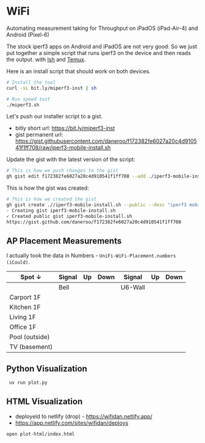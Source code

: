 # WiFi

Automating measurement taking for Throughput on iPadOS (iPad-Air-4) and Android (Pixel-6)

The stock iperf3 apps on Android and iPadOS are not very good. So we just put together a simple script that runs iperf3 on the device and then reads the output. with [Ish](https://ish.app/) and [Temux](https://wiki.termux.com/wiki/Main_Page).

Here is an install script that should work on both devices.

```bash
# Install the tool
curl -sL bit.ly/miperf3-inst | sh

# Run speed test
./miperf3.sh
```

Let's push our installer script to a gist.

- bitly short url: <https://bit.ly/miperf3-inst>
- gist permanent url: <https://gist.githubusercontent.com/daneroo/f172382fe6027a20c4d910541f1ff708/raw/iperf3-mobile-install.sh>

Update the gist with the latest version of the script:

```bash
# This is how we push changes to the gist
gh gist edit f172382fe6027a20c4d910541f1ff708 --add ./iperf3-mobile-install.sh
```

This is how the gist was created:

```bash
# This is how we created the gist
gh gist create .//iperf3-mobile-install.sh --public --desc "iperf3 mobile testing script installer"
- Creating gist iperf3-mobile-install.sh
✓ Created public gist iperf3-mobile-install.sh
https://gist.github.com/daneroo/f172382fe6027a20c4d910541f1ff708
```

## AP Placement Measurements

I actually took the data in Numbers - `UniFi-WiFi-Placement.numbers (iCould)`.

| Spot ↓         | Signal | Up | Down | Signal  | Up | Down |
|----------------|--------|----|------|---------|----|------|
|                | Bell   |    |      | U6-Wall |    |      |
| Carport 1F     |        |    |      |         |    |      |
| Kitchen 1F     |        |    |      |         |    |      |
| Living 1F      |        |    |      |         |    |      |
| Office 1F      |        |    |      |         |    |      |
| Pool (outside) |        |    |      |         |    |      |
| TV (basement)  |        |    |      |         |    |      |

## Python Visualization

```bash
 uv run plot.py
```

## HTML Visualization

- deployeld to netlify (drop) - <https://wifidan.netlify.app/>
- <https://app.netlify.com/sites/wifidan/deploys>

```bash
open plot-html/index.html
```
